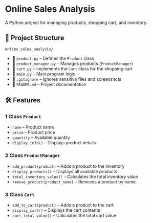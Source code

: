 #  Online Sales Analysis  
 A Python project for managing products, shopping cart, and inventory.

## 📂 Project Structure  
 `online_sales_analysis/`  
- 📄 `product.py` – Defines the `Product` class  
- 📄 `product_manager.py` – Manages products (`ProductManager`)  
- 📄 `cart.py` – Implements the `Cart` class for the shopping cart  
- 📄 `main.py` – Main program logic  
- 📄 `.gitignore` – Ignores sensitive files and screenshots  
- 📄 `README.md` – Project documentation  

## 🛠 Features  
### **1️ Class `Product`**  
- `name` – Product name  
- `price` – Product price  
- `quantity` – Available quantity  
- `display_info()` – Displays product details  

### **2️ Class `ProductManager`**  
- `add_product(product)` – Adds a product to the inventory  
- `display_products()` – Displays all available products  
- `total_inventory_value()` – Calculates the total inventory value  
- `remove_product(product_name)` – Removes a product by name  

### **3️ Class `Cart`**  
- `add_to_cart(product)` – Adds a product to the cart  
- `display_cart()` – Displays the cart contents  
- `cart_total_value()` – Calculates the total cart value  


